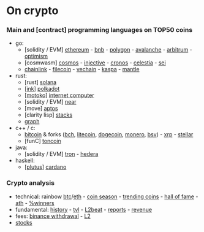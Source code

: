 # On crypto

### Main and [contract] programming languages on TOP50 coins

- go:
	- [solidity / EVM] [ethereum](https://github.com/ethereum) - [bnb](https://github.com/bnb-chain) - [polygon](https://github.com/maticnetwork) - [avalanche](https://github.com/ava-labs) - [arbitrum](https://github.com/OffchainLabs) - [optimism](https://github.com/ethereum-optimism/optimism)
	- [cosmwasm] [cosmos](https://github.com/cosmos) - [injective](https://github.com/InjectiveLabs) - [cronos](https://github.com/crypto-org-chain/cronos) - [celestia](https://github.com/celestiaorg) - [sei](https://github.com/sei-protocol)
	- [chainlink](https://github.com/smartcontractkit) - [filecoin](https://github.com/filecoin-project/) - [vechain](https://github.com/vechain) - [kaspa](https://github.com/kaspanet) - [mantle](https://github.com/mantlenetworkio)
- rust:
	- [rust] [solana](https://github.com/solana-labs)
	- [[ink](https://github.com/paritytech/ink)] [polkadot](https://github.com/paritytech)
	- [[motoko](https://sdk.dfinity.org/docs/language-guide/motoko.html)] [internet computer](https://github.com/dfinity)
	- [solidity / EVM] [near](https://github.com/near)
	- [move] [aptos](https://github.com/aptos-labs)
	- [clarity lisp] [stacks](https://github.com/blockstack)
	- [graph](https://github.com/graphprotocol)
- c++ / c:
	- [bitcoin](https://github.com/bitcoin/bitcoin) & forks ([bch](https://gitlab.com/bitcoin-cash-node), [litecoin](https://github.com/litecoin-project), [dogecoin](https://github.com/dogecoin), [monero](https://github.com/monero-project/monero), [bsv](https://github.com/bitcoin-sv/bitcoin-sv)) - [xrp](https://github.com/ripple) - [stellar](https://github.com/stellar)
	- [funC] [toncoin](https://github.com/ton-blockchain)
- java:
	- [solidity / EVM] [tron](https://github.com/tronprotocol) - [hedera](https://github.com/hashgraph)
- haskell:
	- [[plutus](https://github.com/input-output-hk/plutus)] [cardano](https://github.com/input-output-hk)

### Crypto analysis

- technical: rainbow [btc](https://www.blockchaincenter.net/en/bitcoin-rainbow-chart)/[eth](https://www.blockchaincenter.net/ethereum-rainbow-chart) - [coin season](https://www.blockchaincenter.net/altcoin-season-index) - [trending coins](https://www.blockchaincenter.net/en/trending-coins) - [hall of fame](https://www.blockchaincenter.net/crypto-top-10-hall-of-fame) - [ath](https://www.blockchaincenter.net) - [%winners](https://app.intotheblock.com)
- fundamental: [history](https://cryptorank.io) - [tvl](https://defillama.com/chains) - [L2beat](https://l2beat.com/scaling/summary) - [reports](https://messari.io/research/protocol-reporting) - [revenue](https://cryptofees.info)
- fees: [binance withdrawal](https://www.binance.com/en/fee/cryptoFee) - [L2](https://l2fees.info)
- [stocks](https://finance.yahoo.com/world-indices)